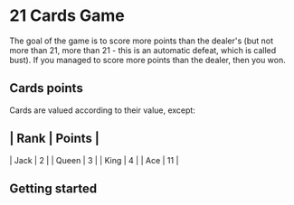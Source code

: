 # 21 Cards Game

The goal of the game is to score more points than the dealer's (but not more than 21, more than 21 - this is an automatic defeat, which is called bust). 
If you managed to score more points than the dealer, then you won.

## Cards points

Cards are valued according to their value, except:

| Rank  | Points |
-----------------
| Jack  |    2   |
| Queen |    3   |
| King  |    4   |
| Ace   |   11   |


## Getting started


